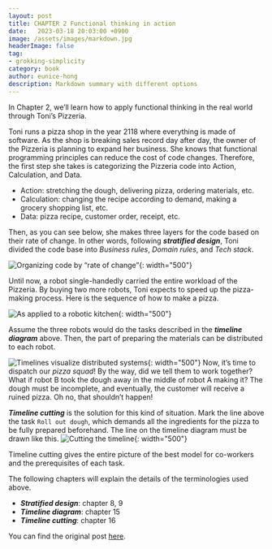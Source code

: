 ```yaml
---
layout: post
title: CHAPTER 2 Functional thinking in action
date:   2023-03-18 20:03:00 +0900
image: /assets/images/markdown.jpg
headerImage: false
tag:
- grokking-simplicity
category: book
author: eunice-hong
description: Markdown summary with different options
---
```


In Chapter 2, we’ll learn how to apply functional thinking in the real world through Toni’s Pizzeria.

Toni runs a pizza shop in the year 2118 where everything is made of software. As the shop is breaking sales record day after day, the owner of the Pizzeria is planning to expand her business. She knows that functional programming principles can reduce the cost of code changes. Therefore, the first step she takes is categorizing the Pizzeria code into Action, Calculation, and Data.

- Action: stretching the dough, delivering pizza, ordering materials, etc.
- Calculation:  changing the recipe according to demand, making a grocery shopping list, etc.
- Data: pizza recipe, customer order, receipt, etc.

Then, as you can see below, she makes three layers for the code based on their rate of change. In other words, following ***stratified design***, Toni divided the code base into *Business rules*, *Domain rules*, and *Tech stack*.

![Organizing code by “rate of change”](https://drek4537l1klr.cloudfront.net/normand/Figures/f0020-01.jpg){: width="500"}

Until now, a robot single-handedly carried the entire workload of the Pizzeria. By buying two more robots, Toni expects to speed up the pizza-making process. Here is the sequence of how to make a pizza.

![As applied to a robotic kitchen](https://drek4537l1klr.cloudfront.net/normand/Figures/f0021-01.jpg){: width="500"}

Assume the three robots would do the tasks described in the ***timeline diagram*** above. Then, the part of preparing the materials can be distributed to each robot.

![Timelines visualize distributed systems](https://drek4537l1klr.cloudfront.net/normand/Figures/f0022-01.jpg){: width="500"}
Now, it’s time to dispatch our *pizza squad*! By the way, did we tell them to work together? What if robot B took the dough away in the middle of robot A making it? The dough must be incomplete, and eventually, the customer will receive a ruined pizza. Oh no, that shouldn’t happen!

***Timeline cutting*** is the solution for this kind of situation. Mark the line above the task `Roll out dough`, which demands all the ingredients for the pizza to be fully prepared beforehand. The line on the timeline diagram must be drawn like this.
![Cutting the timeline](https://drek4537l1klr.cloudfront.net/normand/Figures/f0025-02.jpg){: width="500"}

Timeline cutting gives the entire picture of the best model for co-workers and the prerequisites of each task.

The following chapters will explain the details of the terminologies used above.


- ***Stratified design***: chapter 8, 9
- ***Timeline diagram***: chapter 15
- ***Timeline cutting***: chapter 16


You can find the original post [here](https://livebook.manning.com/book/grokking-simplicity/chapter-2/).